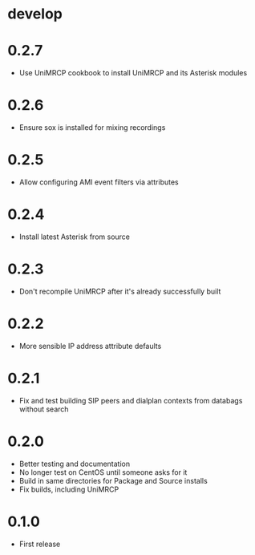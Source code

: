 # develop

# 0.2.7
  * Use UniMRCP cookbook to install UniMRCP and its Asterisk modules

# 0.2.6
  * Ensure sox is installed for mixing recordings

# 0.2.5
  * Allow configuring AMI event filters via attributes

# 0.2.4
  * Install latest Asterisk from source

# 0.2.3
  * Don't recompile UniMRCP after it's already successfully built

# 0.2.2
  * More sensible IP address attribute defaults

# 0.2.1
  * Fix and test building SIP peers and dialplan contexts from databags without search

# 0.2.0
  * Better testing and documentation
  * No longer test on CentOS until someone asks for it
  * Build in same directories for Package and Source installs
  * Fix builds, including UniMRCP

# 0.1.0
  * First release

